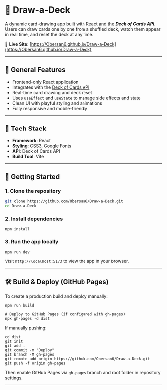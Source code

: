 # 🎴 Draw-a-Deck

A dynamic card-drawing app built with React and the **_Deck of Cards API_**. Users can draw cards one by one from a shuffled deck, watch them appear in real time, and reset the deck at any time.

🔗 **Live Site**: [https://Obersan6.github.io/Draw-a-Deck](https://Obersan6.github.io/Draw-a-Deck)

---

## 🌟 General Features

- Frontend-only React application
- Integrates with the [Deck of Cards API](https://deckofcardsapi.com/)
- Real-time card drawing and deck reset
- Uses `useEffect` and `useState` to manage side effects and state
- Clean UI with playful styling and animations
- Fully responsive and mobile-friendly

---

## 🧱 Tech Stack

- **Framework**: React
- **Styling**: CSS3, Google Fonts
- **API**: Deck of Cards API
- **Build Tool**: Vite

---

## 🚀 Getting Started

### 1. Clone the repository

```bash
git clone https://github.com/Obersan6/Draw-a-Deck.git
cd Draw-a-Deck
```

### 2. Install dependencies

```
npm install
```

### 3. Run the app locally

```
npm run dev
```

Visit `http://localhost:5173` to view the app in your browser.

---

## 🛠 Build & Deploy (GitHub Pages)

To create a production build and deploy manually:

```
npm run build

# Deploy to GitHub Pages (if configured with gh-pages)
npx gh-pages -d dist
```

If manually pushing:
```
cd dist
git init
git add .
git commit -m "Deploy"
git branch -M gh-pages
git remote add origin https://github.com/Obersan6/Draw-a-Deck.git
git push -f origin gh-pages
```

Then enable GitHub Pages via `gh-pages` branch and root folder in repository settings.

---
<!-- 
## 📄 License

This project is for educational and portfolio use only. -->
